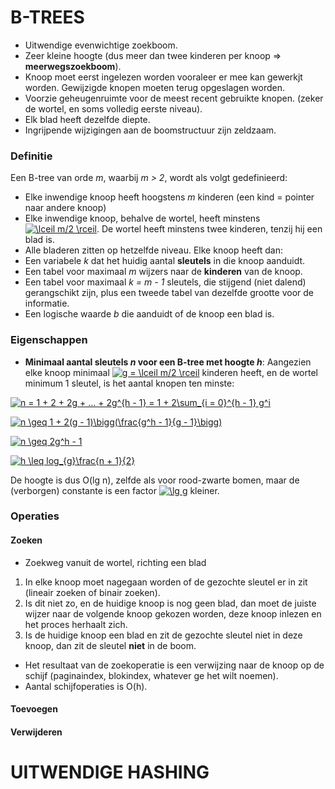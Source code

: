 # B-TREES
* Uitwendige evenwichtige zoekboom.
* Zeer kleine hoogte (dus meer dan twee kinderen per knoop => **meerwegszoekboom**).
* Knoop moet eerst ingelezen worden vooraleer er mee kan gewerkjt worden. Gewijzigde knopen moeten terug opgeslagen worden.
* Voorzie geheugenruimte voor de meest recent gebruikte knopen. (zeker de wortel, en soms volledig eerste niveau).
* Elk blad heeft dezelfde diepte.
* Ingrijpende wijzigingen aan de boomstructuur zijn zeldzaam.

### Definitie
Een B-tree van orde *m*, waarbij *m > 2*, wordt als volgt gedefinieerd:
* Elke inwendige knoop heeft hoogstens *m* kinderen (een kind = pointer naar andere knoop)
* Elke inwendige knoop, behalve de wortel, heeft minstens <a href="http://www.codecogs.com/eqnedit.php?latex=\lceil&space;m/2&space;\rceil" target="_blank"><img src="http://latex.codecogs.com/gif.latex?\lceil&space;m/2&space;\rceil" title="\lceil m/2 \rceil" /></a>. De wortel heeft minstens twee kinderen, tenzij hij een blad is.
* Alle bladeren zitten op hetzelfde niveau.
Elke knoop heeft dan:
* Een variabele *k* dat het huidig aantal **sleutels** in die knoop aanduidt.
* Een tabel voor maximaal *m* wijzers naar de **kinderen** van de knoop.
* Een tabel voor maximaal *k = m - 1* sleutels, die stijgend (niet dalend) gerangschikt zijn, plus een tweede tabel van dezelfde grootte voor de informatie.
* Een logische waarde *b* die aanduidt of de knoop een blad is.

### Eigenschappen
* **Minimaal aantal sleutels *n* voor een B-tree met hoogte *h***:
   Aangezien elke knoop minimaal <a href="http://www.codecogs.com/eqnedit.php?latex=g&space;=&space;\lceil&space;m/2&space;\rceil" target="_blank"><img src="http://latex.codecogs.com/gif.latex?g&space;=&space;\lceil&space;m/2&space;\rceil" title="g = \lceil m/2 \rceil" /></a> kinderen heeft, en de wortel minimum 1 sleutel, is het aantal knopen ten minste:
   
<a href="http://www.codecogs.com/eqnedit.php?latex=n&space;=&space;1&space;&plus;&space;2&space;&plus;&space;2g&space;&plus;&space;...&space;&plus;&space;2g^{h&space;-&space;1}&space;=&space;1&space;&plus;&space;2\sum_{i&space;=&space;0}^{h&space;-&space;1}&space;g^i" target="_blank"><img src="http://latex.codecogs.com/gif.latex?n&space;=&space;1&space;&plus;&space;2&space;&plus;&space;2g&space;&plus;&space;...&space;&plus;&space;2g^{h&space;-&space;1}&space;=&space;1&space;&plus;&space;2\sum_{i&space;=&space;0}^{h&space;-&space;1}&space;g^i" title="n = 1 + 2 + 2g + ... + 2g^{h - 1} = 1 + 2\sum_{i = 0}^{h - 1} g^i" /></a>

<a href="http://www.codecogs.com/eqnedit.php?latex=n&space;\geq&space;1&space;&plus;&space;2(g&space;-&space;1)\bigg(\frac{g^h&space;-&space;1}{g&space;-&space;1}\bigg)" target="_blank"><img src="http://latex.codecogs.com/gif.latex?n&space;\geq&space;1&space;&plus;&space;2(g&space;-&space;1)\bigg(\frac{g^h&space;-&space;1}{g&space;-&space;1}\bigg)" title="n \geq 1 + 2(g - 1)\bigg(\frac{g^h - 1}{g - 1}\bigg)" /></a>

<a href="http://www.codecogs.com/eqnedit.php?latex=n&space;\geq&space;2g^h&space;-&space;1" target="_blank"><img src="http://latex.codecogs.com/gif.latex?n&space;\geq&space;2g^h&space;-&space;1" title="n \geq 2g^h - 1" /></a>

<a href="http://www.codecogs.com/eqnedit.php?latex=h&space;\leq&space;log_{g}\frac{n&space;&plus;&space;1}{2}" target="_blank"><img src="http://latex.codecogs.com/gif.latex?h&space;\leq&space;log_{g}\frac{n&space;&plus;&space;1}{2}" title="h \leq log_{g}\frac{n + 1}{2}" /></a>

De hoogte is dus O(lg n), zelfde als voor rood-zwarte bomen, maar de (verborgen) constante is een factor <a href="http://www.codecogs.com/eqnedit.php?latex=\lg&space;g" target="_blank"><img src="http://latex.codecogs.com/gif.latex?\lg&space;g" title="\lg g" /></a> kleiner.


### Operaties

#### Zoeken
* Zoekweg vanuit de wortel, richting een blad

1. In elke knoop moet nagegaan worden of de gezochte sleutel er in zit (lineair zoeken of binair zoeken).
1. Is dit niet zo, en de huidige knoop is nog geen blad, dan moet de juiste wijzer naar de volgende knoop gekozen worden, deze knoop inlezen en het proces herhaalt zich.
1. Is de huidige knoop een blad en zit de gezochte sleutel niet in deze knoop, dan zit de sleutel **niet** in de boom.

*  Het resultaat van de zoekoperatie is een verwijzing naar de knoop op de schijf (paginaindex, blokindex, whatever ge het wilt noemen). 
* Aantal schijfoperaties is O(h).

#### Toevoegen





#### Verwijderen


# UITWENDIGE HASHING
